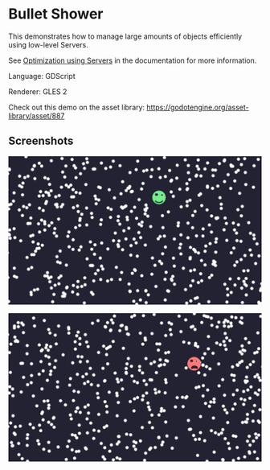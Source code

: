 # Bullet Shower

This demonstrates how to manage large amounts of objects efficiently using
low-level Servers.

See
[Optimization using Servers](https://docs.godotengine.org/en/latest/tutorials/performance/using_servers.html)
in the documentation for more information.

Language: GDScript

Renderer: GLES 2

Check out this demo on the asset library: https://godotengine.org/asset-library/asset/887

## Screenshots

![No collision](screenshots/no_collision.png)

![Collision](screenshots/collision.png)
